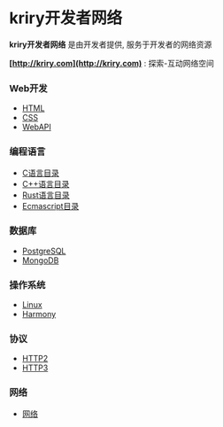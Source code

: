 # kriry开发者网络

**kriry开发者网络** 是由开发者提供, 服务于开发者的网络资源

**[http://kriry.com](http://kriry.com)** :  探索-互动网络空间

### Web开发 

- [HTML](/web/html/)
- [CSS](/web/css)
- [WebAPI](/web/api)

### 编程语言

- [C语言目录](/langs/clang/)
- [C++语言目录](/langs/cpp/)
- [Rust语言目录](/langs/rust/)
- [Ecmascript目录](/langs/ecmascript/)

### 数据库

- [PostgreSQL](/dba/postgresql/)
- [MongoDB](/dba/mongodb/)

### 操作系统

- [Linux](/os/linux/)
- [Harmony](/os/harmony/)

### 协议

- [HTTP2](protocol/http2/)
- [HTTP3](protocol/http3/)

### 网络

- [网络](/www/)
